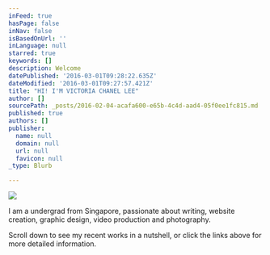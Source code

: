 ```yaml
---
inFeed: true
hasPage: false
inNav: false
isBasedOnUrl: ''
inLanguage: null
starred: true
keywords: []
description: Welcome
datePublished: '2016-03-01T09:28:22.635Z'
dateModified: '2016-03-01T09:27:57.421Z'
title: "HI! I'M VICTORIA CHANEL LEE"
author: []
sourcePath: _posts/2016-02-04-acafa600-e65b-4c4d-aad4-05f0ee1fc815.md
published: true
authors: []
publisher:
  name: null
  domain: null
  url: null
  favicon: null
_type: Blurb

---
```

![](https://the-grid-user-content.s3-us-west-2.amazonaws.com/367bf157-c264-4c45-9349-453622372395.jpg)

I am a undergrad from Singapore, passionate about writing, website creation, graphic design, video production and photography.

Scroll down to see my recent works in a nutshell, or click the links above for more detailed information.